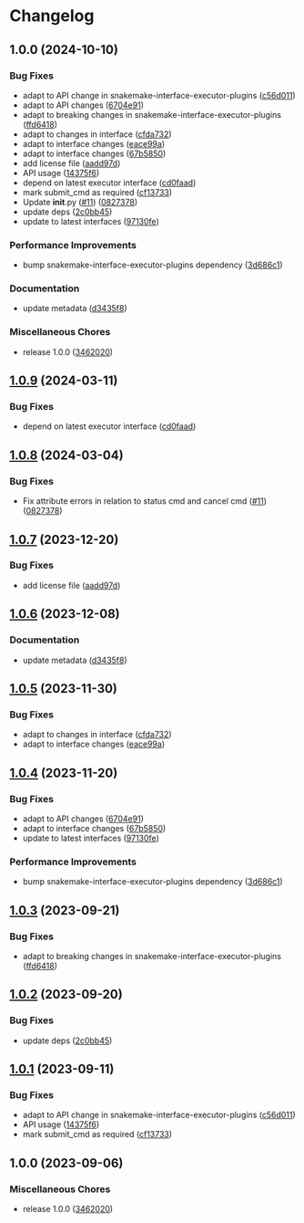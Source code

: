 # Changelog

## 1.0.0 (2024-10-10)


### Bug Fixes

* adapt to API change in snakemake-interface-executor-plugins ([c56d011](https://github.com/AndrewsLabUCSF/snakemake-executor-plugin-sge-wynton/commit/c56d011a86837637b1b1cf8eaf74fe9d9378f622))
* adapt to API changes ([6704e91](https://github.com/AndrewsLabUCSF/snakemake-executor-plugin-sge-wynton/commit/6704e918112b590df572a0c9a5650313a183db82))
* adapt to breaking changes in snakemake-interface-executor-plugins ([ffd6418](https://github.com/AndrewsLabUCSF/snakemake-executor-plugin-sge-wynton/commit/ffd641814720e1a03d07f9a2c359959bde2714bd))
* adapt to changes in interface ([cfda732](https://github.com/AndrewsLabUCSF/snakemake-executor-plugin-sge-wynton/commit/cfda732b58714e6a077097cb059c31241a6f4839))
* adapt to interface changes ([eace99a](https://github.com/AndrewsLabUCSF/snakemake-executor-plugin-sge-wynton/commit/eace99a86386395040bc2bca7bfe713df7573625))
* adapt to interface changes ([67b5850](https://github.com/AndrewsLabUCSF/snakemake-executor-plugin-sge-wynton/commit/67b58505c7353e1e08e703a5d4d2f449ae7c1659))
* add license file ([aadd97d](https://github.com/AndrewsLabUCSF/snakemake-executor-plugin-sge-wynton/commit/aadd97dcd9b6dba4bc84ee0aaf81a7b25bbb8729))
* API usage ([14375f6](https://github.com/AndrewsLabUCSF/snakemake-executor-plugin-sge-wynton/commit/14375f6a032a59f0509f48089f327845c840fa38))
* depend on latest executor interface ([cd0faad](https://github.com/AndrewsLabUCSF/snakemake-executor-plugin-sge-wynton/commit/cd0faadd1f16bf140324342864a3061880fc3c41))
* mark submit_cmd as required ([cf13733](https://github.com/AndrewsLabUCSF/snakemake-executor-plugin-sge-wynton/commit/cf13733ae16682e5995a28e19cd51afd2cc1c4ef))
* Update __init__.py ([#11](https://github.com/AndrewsLabUCSF/snakemake-executor-plugin-sge-wynton/issues/11)) ([0827378](https://github.com/AndrewsLabUCSF/snakemake-executor-plugin-sge-wynton/commit/08273784b2c100fbeef9881621df36ac69ceb7ed))
* update deps ([2c0bb45](https://github.com/AndrewsLabUCSF/snakemake-executor-plugin-sge-wynton/commit/2c0bb45119d6059da4ec09032ff6442d63da4140))
* update to latest interfaces ([97130fe](https://github.com/AndrewsLabUCSF/snakemake-executor-plugin-sge-wynton/commit/97130fe01ec79cb6c656046a5efb64fd192f3681))


### Performance Improvements

* bump snakemake-interface-executor-plugins dependency ([3d686c1](https://github.com/AndrewsLabUCSF/snakemake-executor-plugin-sge-wynton/commit/3d686c1d6a656848c2ce91c0da5b111349bdc391))


### Documentation

* update metadata ([d3435f8](https://github.com/AndrewsLabUCSF/snakemake-executor-plugin-sge-wynton/commit/d3435f82cfa78c492f7308cd8b6c156076c41643))


### Miscellaneous Chores

* release 1.0.0 ([3462020](https://github.com/AndrewsLabUCSF/snakemake-executor-plugin-sge-wynton/commit/3462020c78f312b1e3e4072cad940da46d68d65d))

## [1.0.9](https://github.com/snakemake/snakemake-executor-plugin-cluster-generic/compare/v1.0.8...v1.0.9) (2024-03-11)


### Bug Fixes

* depend on latest executor interface ([cd0faad](https://github.com/snakemake/snakemake-executor-plugin-cluster-generic/commit/cd0faadd1f16bf140324342864a3061880fc3c41))

## [1.0.8](https://github.com/snakemake/snakemake-executor-plugin-cluster-generic/compare/v1.0.7...v1.0.8) (2024-03-04)


### Bug Fixes

* Fix attribute errors in relation to status cmd and cancel cmd ([#11](https://github.com/snakemake/snakemake-executor-plugin-cluster-generic/issues/11)) ([0827378](https://github.com/snakemake/snakemake-executor-plugin-cluster-generic/commit/08273784b2c100fbeef9881621df36ac69ceb7ed))

## [1.0.7](https://github.com/snakemake/snakemake-executor-plugin-cluster-generic/compare/v1.0.6...v1.0.7) (2023-12-20)


### Bug Fixes

* add license file ([aadd97d](https://github.com/snakemake/snakemake-executor-plugin-cluster-generic/commit/aadd97dcd9b6dba4bc84ee0aaf81a7b25bbb8729))

## [1.0.6](https://github.com/snakemake/snakemake-executor-plugin-cluster-generic/compare/v1.0.5...v1.0.6) (2023-12-08)


### Documentation

* update metadata ([d3435f8](https://github.com/snakemake/snakemake-executor-plugin-cluster-generic/commit/d3435f82cfa78c492f7308cd8b6c156076c41643))

## [1.0.5](https://github.com/snakemake/snakemake-executor-plugin-cluster-generic/compare/v1.0.4...v1.0.5) (2023-11-30)


### Bug Fixes

* adapt to changes in interface ([cfda732](https://github.com/snakemake/snakemake-executor-plugin-cluster-generic/commit/cfda732b58714e6a077097cb059c31241a6f4839))
* adapt to interface changes ([eace99a](https://github.com/snakemake/snakemake-executor-plugin-cluster-generic/commit/eace99a86386395040bc2bca7bfe713df7573625))

## [1.0.4](https://github.com/snakemake/snakemake-executor-plugin-cluster-generic/compare/v1.0.3...v1.0.4) (2023-11-20)


### Bug Fixes

* adapt to API changes ([6704e91](https://github.com/snakemake/snakemake-executor-plugin-cluster-generic/commit/6704e918112b590df572a0c9a5650313a183db82))
* adapt to interface changes ([67b5850](https://github.com/snakemake/snakemake-executor-plugin-cluster-generic/commit/67b58505c7353e1e08e703a5d4d2f449ae7c1659))
* update to latest interfaces ([97130fe](https://github.com/snakemake/snakemake-executor-plugin-cluster-generic/commit/97130fe01ec79cb6c656046a5efb64fd192f3681))


### Performance Improvements

* bump snakemake-interface-executor-plugins dependency ([3d686c1](https://github.com/snakemake/snakemake-executor-plugin-cluster-generic/commit/3d686c1d6a656848c2ce91c0da5b111349bdc391))

## [1.0.3](https://github.com/snakemake/snakemake-executor-plugin-cluster-generic/compare/v1.0.2...v1.0.3) (2023-09-21)


### Bug Fixes

* adapt to breaking changes in snakemake-interface-executor-plugins ([ffd6418](https://github.com/snakemake/snakemake-executor-plugin-cluster-generic/commit/ffd641814720e1a03d07f9a2c359959bde2714bd))

## [1.0.2](https://github.com/snakemake/snakemake-executor-plugin-cluster-generic/compare/v1.0.1...v1.0.2) (2023-09-20)


### Bug Fixes

* update deps ([2c0bb45](https://github.com/snakemake/snakemake-executor-plugin-cluster-generic/commit/2c0bb45119d6059da4ec09032ff6442d63da4140))

## [1.0.1](https://github.com/snakemake/snakemake-executor-plugin-cluster-generic/compare/v1.0.0...v1.0.1) (2023-09-11)


### Bug Fixes

* adapt to API change in snakemake-interface-executor-plugins ([c56d011](https://github.com/snakemake/snakemake-executor-plugin-cluster-generic/commit/c56d011a86837637b1b1cf8eaf74fe9d9378f622))
* API usage ([14375f6](https://github.com/snakemake/snakemake-executor-plugin-cluster-generic/commit/14375f6a032a59f0509f48089f327845c840fa38))
* mark submit_cmd as required ([cf13733](https://github.com/snakemake/snakemake-executor-plugin-cluster-generic/commit/cf13733ae16682e5995a28e19cd51afd2cc1c4ef))

## 1.0.0 (2023-09-06)


### Miscellaneous Chores

* release 1.0.0 ([3462020](https://github.com/snakemake/snakemake-executor-plugin-cluster-generic/commit/3462020c78f312b1e3e4072cad940da46d68d65d))
